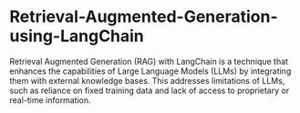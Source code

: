 # Retrieval-Augmented-Generation-using-LangChain
Retrieval Augmented Generation (RAG) with LangChain is a technique that enhances the capabilities of Large Language Models (LLMs) by integrating them with external knowledge bases. This addresses limitations of LLMs, such as reliance on fixed training data and lack of access to proprietary or real-time information. 
